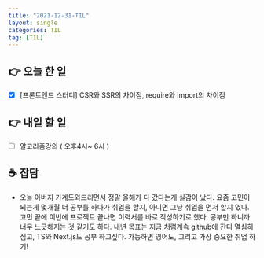 ```yaml
---
title: "2021-12-31-TIL"
layout: single
categories: TIL
tag: [TIL]
---
```


## 👉 오늘 한 일

- [x]  [프론트엔드 스터디] CSR와 SSR의 차이점, require와 import의 차이점

## 👉 내일 할 일

- [ ]  알고리즘강의 ( 오후4시~ 6시 )

## ☕ 잡담

- 오늘 아버지 가계도와드리면서 정말 올해가 다 갔다는게 실감이 났다.
요즘 고민이 되는게 몇개월 더 공부를 하다가 취업을 할지, 아니면 그냥 취업을 먼저 할지 였다. 고민 끝에 이번에 프로젝트 끝나면 이력서를 바로 작성하기로 했다. 
공부만 하니까 너무 느긋해지는 것 같기도 하다.
내년 목표는 지금 처럼계속 github에 잔디 열심히 심고, TS와 Next.js도 공부 하고싶다.
가능하면 영어도, 그리고 가장 중요한 취업 하기!

<br /><br /><br /><br />
